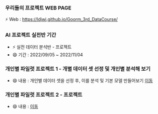 ### 우리들의 프로젝트 WEB PAGE
 ⚡ Web : https://ldjwj.github.io/Goorm_3rd_DataCourse/


### AI 프로젝트 실전반 기간
 * ⚡ 실전 데이터 분석반 - 프로젝트
 * 😄 기간 : 2022/09/05 ~ 2022/11/04
 
 
### 개인별 파일럿 프로젝트 1 - 개별 데이터 셋 선정 및 개인별 분석해 보기
 * 😄 내용 : 개인별 데이터 셋을 선정 후, 이를 분석 및 기본 모델 만들어보기
 [이동](https://github.com/LDJWJ/Goorm_3rd_DataCourse/tree/main/01_Pilot_Project_First) 


### 개인별 파일럿 프로젝트 2 - 프로젝트
 * 😄 내용 : 
 [이동]() 
